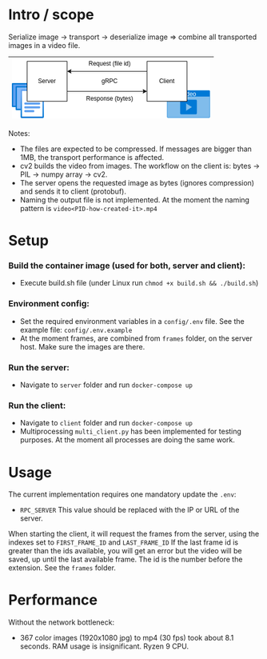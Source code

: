 # Intro / scope

Serialize image -> transport -> deserialize image => combine all transported images in a video file.

| ![](diagram.png)  |
|:-----------------:|



Notes:

- The files are expected to be compressed. If messages are bigger than 1MB, the transport performance is affected.
- cv2 builds the video from images. The workflow on the client is:   bytes -> PIL -> numpy array -> cv2.
- The server opens the requested image as bytes (ignores compression) and sends it to client (protobuf).
- Naming the output file is not implemented. At the moment the naming pattern is `video<PID-how-created-it>.mp4`

# Setup

### Build the container image (used for both, server and client):

- Execute build.sh file (under Linux run `chmod +x build.sh && ./build.sh`)

### Environment config:

- Set the required environment variables in a `config/.env` file. See the example file: `config/.env.example`
- At the moment frames, are combined from `frames` folder, on the server host. Make sure the images are there.

### Run the server:

- Navigate to `server` folder and run `docker-compose up`

### Run the client:

- Navigate to `client` folder and run `docker-compose up`
- Multiprocessing `multi_client.py` has been implemented for testing purposes. At the moment all processes are doing the same work.

# Usage

The current implementation requires one mandatory update the `.env`:

- `RPC_SERVER` This value should be replaced with the IP or URL of the server.

When starting the client, it will request the frames from the server, using the indexes set to `FIRST_FRAME_ID` and `LAST_FRAME_ID`
If the last frame id is greater than the ids available, you will get an error but the video will be saved, up until the last available frame.
The id is the number before the extension. See the `frames` folder.

# Performance

Without the network bottleneck:

- 367 color images (1920x1080 jpg) to mp4 (30 fps) took about 8.1 seconds. RAM usage is insignificant. Ryzen 9 CPU.
